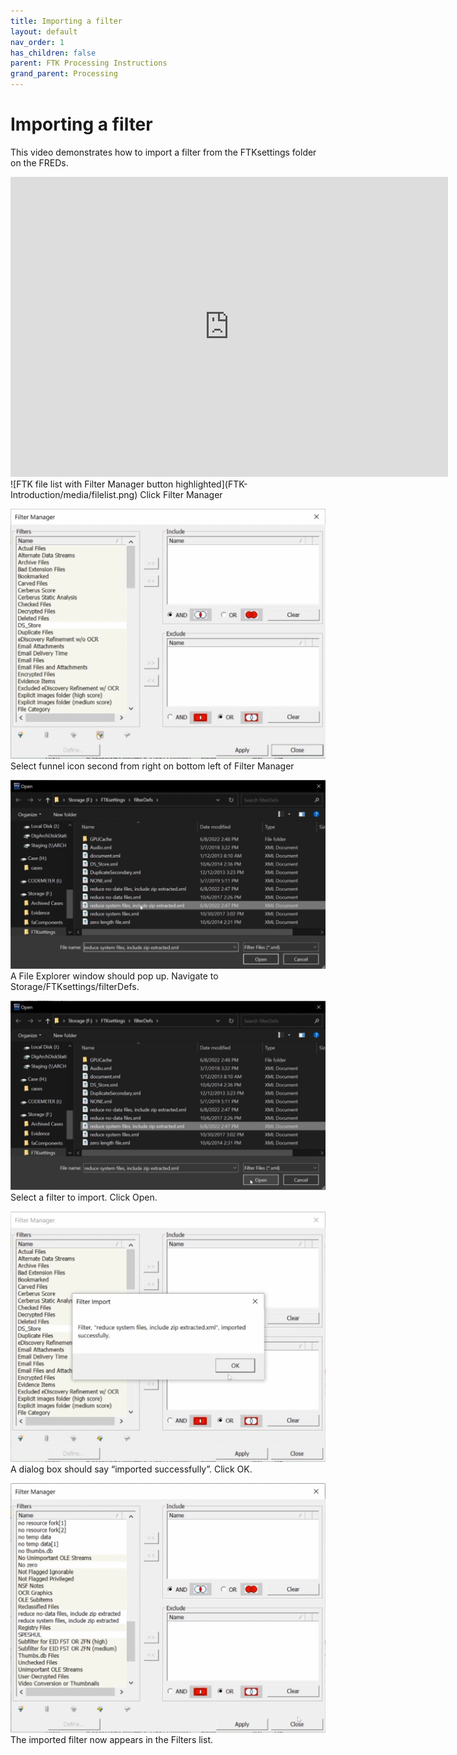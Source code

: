 ```yaml
---
title: Importing a filter
layout: default
nav_order: 1
has_children: false
parent: FTK Processing Instructions
grand_parent: Processing
---
```


# Importing a filter
This video demonstrates how to import a filter from the FTKsettings folder on the FREDs.

<!-- https://user-images.githubusercontent.com/34036628/205160392-6c51f433-b038-4303-9576-6b464ce22494.mov -->

<div class="embed-container">
  <iframe
      src="https://www.youtube.com/embed/feKuPof1ljs"
      width="700"
      height="480"
      frameborder="0"
      allowfullscreen="true">
  </iframe>
</div>
![FTK file list with Filter Manager button highlighted](FTK-Introduction/media/filelist.png)
Click Filter Manager

![FTK Filter Manager window with filters listed on the left and funnel icons on bottom left.](FTK-Introduction/media/filtermanager.png)
Select funnel icon second from right on bottom left of Filter Manager

![A File Explorer window of Storage/FTKsettings/filterDefs with a XML file highlighted](FTK-Introduction/media/fileexplorer.png)
A File Explorer window should pop up. Navigate to Storage/FTKsettings/filterDefs.

![A File Explorer window of Storage/FTKsettings/filterDefs with a XML file highlighted and the cursor on the open button](FTK-Introduction/media/exploreropen.png)
Select a filter to import. Click Open.

![A dialog box stating 'Filter imported successfully.'](FTK-Introduction/media/filterimport.png)
A dialog box should say “imported successfully”. Click OK.

![Filter Manager window with new imported filter displayed on left side](FTK-Introduction/media/importedfilter.png)
The imported filter now appears in the Filters list.